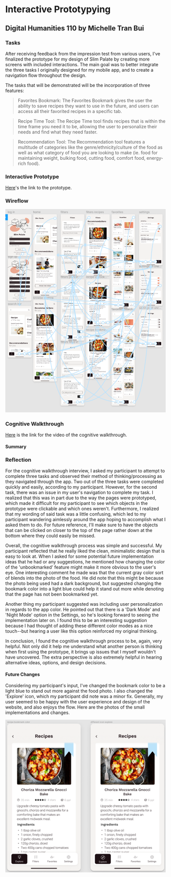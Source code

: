 # Interactive Prototypying

## Digital Humanities 110 by Michelle Tran Bui 

### Tasks
After receiving feedback from the impression test from various users, I've finalized the prototype for my design of Slim Palate by creating more screens with included interactions. The main goal was to better integrate the three tasks I originally designed for my mobile app, and to create a navigation flow throughout the design. 

The tasks that will be demonstrated will be the incorporation of three features:

> Favorites Bookmark: The Favorites Bookmark gives the user the ability to save recipes they want to use in the future, and users can access all their favorited recipes in a specific tab.

> Recipe Time Tool: The Recipe Time tool finds recipes that is within the time frame you need it to be, allowing the user to personalize their needs and find what they need faster.

> Recommendation Tool: The Recommendation tool features a multitude of categories like the genre/ethnicity/culture of the food as well as what category of food you are looking to make (ie. food for maintaining weight, bulking food, cutting food, comfort food, energy-rich food).

### Interactive Prototype

[Here](https://www.figma.com/proto/eJeO4e35IBf7p9BptgnNIp/activity-6?node-id=22%3A207&scaling=min-zoom&page-id=22%3A206)'s the link to the prototype. 

### Wireflow

![Wireflow](flow.png)

### Cognitive Walkthrough

[Here](https://www.youtube.com/watch?v=DAMWJPSQedo&ab_channel=michelletranbui) is the link for the video of the cognitive walkthrough. 

#### Summary
### Reflection

For the cognitive walkthrough interview, I asked my participant to attempt to complete three tasks and observed their method of thinking/processing as they navigated through the app. Two out of the three tasks were completed quickly and easily, according to my participant. However, for the second task, there was an issue in my user's navigation to complete my task. I realized that this was in part due to the way the pages were prototyped, which made it difficult for my participant to see which objects in the prototype were clickable and which ones weren't. Furthermore, I realized that my wording of said task was a little confusing, which led to my participant wandering aimlessly around the app hoping to accomplish what I asked them to do. For future reference, I'll make sure to have the objects that can be clicked on closer to the top of the page rather down at the bottom where they could easily be missed.

Overall, the cognitive walkthrough process was simple and successful. My participant reflected that he really liked the clean, minimalistic design that is easy to look at. When I asked for some potential future implementation ideas that he had or any suggestions, he mentioned how changing the color of the 'unbookmarked' feature might make it more obvious to the user's eye. One interesting comment he made was that the current gray color sort of blends into the photo of the food. He did note that this might be because the photo being used had a dark background, but suggested changing the bookmark color into a light blue could help it stand out more while denoting that the page has not been bookmarked yet. 

Another thing my participant suggested was including user personalization in regards to the app color. He pointed out that there is a 'Dark Mode' and 'Night Mode' option in the Settings, so he's looking forward to seeing the implementation later on. I found this to be an interesting suggestion because I had thought of adding these different color modes as a nice touch--but hearing a user like this option reinforced my original thinking. 

In conclusion, I found the cognitive walkthrough process to be, again, very helpful. Not only did it help me understand what another person is thinking when first using the prototype, it brings up issues that I myself wouldn't have uncovered. The extra perspective is also extremely helpful in hearing alternative ideas, options, and design decisions.

#### Future Changes

Considering my participant's input, I've changed the bookmark color to be a light blue to stand out more against the food photo. I also changed the 'Explore' icon, which my participant did note was a minor fix. Generally, my user seemed to be happy with the user experience and design of the website, and also enjoys the flow. Here are the photos of the small implementations and changes. 

![Changes](changes.png)
